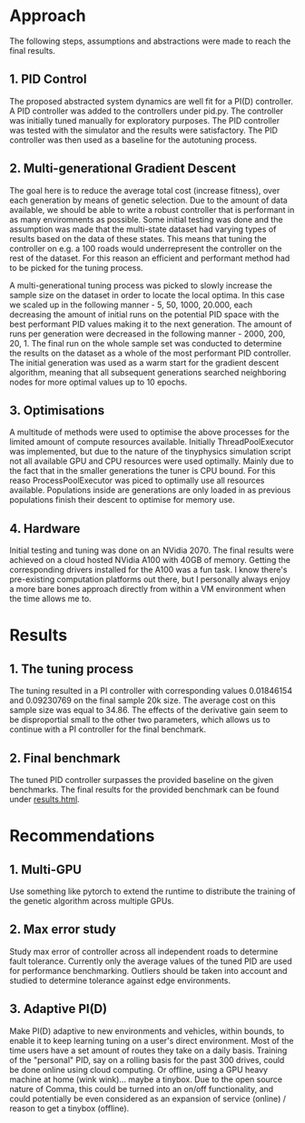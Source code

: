 # Approach

The following steps, assumptions and abstractions were made to reach the final results.

## 1. PID Control 
The proposed abstracted system dynamics are well fit for a PI(D) controller. A PID controller was added to the controllers under pid.py. The controller was initially tuned manually for exploratory purposes. The PID controller was tested with the simulator and the results were satisfactory. The PID controller was then used as a baseline for the autotuning process.

## 2. Multi-generational Gradient Descent
The goal here is to reduce the average total cost (increase fitness), over each generation by means of genetic selection. Due to the amount of data available, we should be able to write a robust controller that is performant in as many enviromnents as possible. Some initial testing was done and the assumption was made that the multi-state dataset had varying types of results based on the data of these states. This means that tuning the controller on e.g. a 100 roads would underrepresent the controller on the rest of the dataset. For this reason an efficient and performant method had to be picked for the tuning process. 

A multi-generational tuning process was picked to slowly increase the sample size on the dataset in order to locate the local optima. In this case we scaled up in the following manner - 5, 50, 1000, 20.000, each decreasing the amount of initial runs on the potential PID space with the best performant PID values making it to the next generation. The amount of runs per generation were decreased in the following manner - 2000, 200, 20, 1. The final run on the whole sample set was conducted to determine the results on the dataset as a whole of the most performant PID controller. The initial generation was used as a warm start for the gradient descent algorithm, meaning that all subsequent generations searched neighboring nodes for more optimal values up to 10 epochs.

## 3. Optimisations 
A multitude of methods were used to optimise the above processes for the limited amount of compute resources available. Initially ThreadPoolExecutor was implemented, but due to the nature of the tinyphysics simulation script not all available GPU and CPU resources were used optimally. Mainly due to the fact that in the smaller generations the tuner is CPU bound. For this reaso ProcessPoolExecutor was piced to optimally use all resources available. Populations inside are generations are only loaded in as previous populations finish their descent to optimise for memory use. 

## 4. Hardware
Initial testing and tuning was done on an NVidia 2070. The final results were achieved on a cloud hosted NVidia A100 with 40GB of memory. Getting the corresponding drivers installed for the A100 was a fun task. I know there's pre-existing computation platforms out there, but I personally always enjoy a more bare bones approach directly from within a VM environment when the time allows me to. 


# Results

## 1. The tuning process
The tuning resulted in a PI controller with corresponding values 0.01846154 and 0.09230769 on the final sample 20k size. The average cost on this sample size was equal to 34.86. The effects of the derivative gain seem to be disproportial small to the other two parameters, which allows us to continue with a PI controller for the final benchmark.

## 2. Final benchmark
The tuned PID controller surpasses the provided baseline on the given benchmarks. The final results for the provided benchmark can be found under [results.html](link).


# Recommendations

## 1. Multi-GPU
Use something like pytorch to extend the runtime to distribute the training of the genetic algorithm across multiple GPUs. 

## 2. Max error study
Study max error of controller across all independent roads to determine fault tolerance. Currently only the average values of the tuned PID are used for performance benchmarking. Outliers should be taken into account and studied to determine tolerance against edge environments.

## 3. Adaptive PI(D)
Make PI(D) adaptive to new environments and vehicles, within bounds, to enable it to keep learning tuning on a user's direct environment. Most of the time users have a set amount of routes they take on a daily basis. Training of the "personal" PID, say on a rolling basis for the past 300 drives, could be done online using cloud computing. Or offline, using a GPU heavy machine at home (wink wink)... maybe a tinybox. Due to the open source nature of Comma, this could be turned into an on/off functionality, and could potentially be even considered as an expansion of service (online) / reason to get a tinybox (offline).


